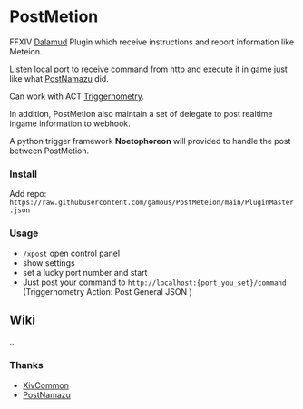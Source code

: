 # PostMetion

FFXIV [Dalamud](https://github.com/goatcorp/Dalamud) Plugin which receive instructions and report information like Meteion.

Listen local port to receive command from http and execute it in game just like what [PostNamazu](https://github.com/Natsukage/PostNamazu) did.

Can work with ACT [Triggernometry](https://github.com/paissaheavyindustries/Triggernometry).

In addition, PostMetion also maintain a set of delegate to post realtime ingame information to webhook.

A python trigger framework **Noetophoreon** will provided to handle the post between PostMetion.

### Install

Add repo: `https://raw.githubusercontent.com/gamous/PostMeteion/main/PluginMaster.json`

### Usage

- `/xpost` open control panel
- show settings
- set a lucky port number and start
- Just post your command to `http://localhost:{port_you_set}/command` (Triggernometry Action: Post General JSON )

## Wiki

..

### Thanks

- [XivCommon](https://git.sr.ht/~jkcclemens/XivCommon)
- [PostNamazu](https://github.com/Natsukage/PostNamazu)